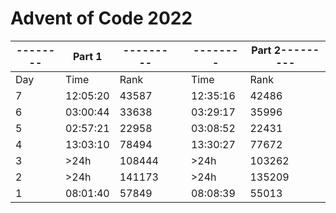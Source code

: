 # Advent of Code 2022

| -------- |Part 1|---------|   |-------- | Part 2--------- |
|--|--|--|--|--|--|
|Day       |Time    |Rank | |Time    |Rank  
| 7 |12:05:20  |43587| | 12:35:16|42486
| 6 | 03:00:44 |33638      | | 03:29:17|35996      
| 5 | 02:57:21 |22958    |  |03:08:52 | 22431 
| 4 |13:03:10  |78494   |   |13:30:27  |77672      
| 3 | >24h   |108444    |  |>24h   |103262      
| 2|  >24h  |141173    |  |>24h   |135209      
| 1 | 08:01:40 |57849||08:08:39 |55013      
